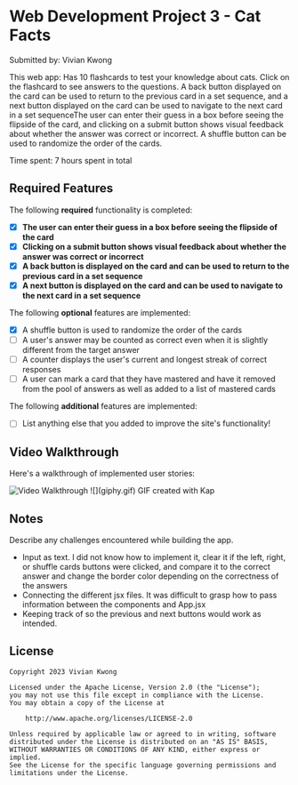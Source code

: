 # Web Development Project 3 - Cat Facts

Submitted by: Vivian Kwong

This web app: Has 10 flashcards to test your knowledge about cats. Click on the flashcard to see answers to the questions. A back button displayed on the card can be used to return to the previous card in a set sequence, and a next button displayed on the card can be used to navigate to the next card in a set sequenceThe user can enter their guess in a box before seeing the flipside of the card, and clicking on a submit button shows visual feedback about whether the answer was correct or incorrect. A shuffle button can be used to randomize the order of the cards.

Time spent: 7 hours spent in total

## Required Features

The following **required** functionality is completed:

- [X] **The user can enter their guess in a box before seeing the flipside of the card**
- [X] **Clicking on a submit button shows visual feedback about whether the answer was correct or incorrect**
- [X] **A back button is displayed on the card and can be used to return to the previous card in a set sequence**
- [X] **A next button is displayed on the card and can be used to navigate to the next card in a set sequence**

The following **optional** features are implemented:

- [X] A shuffle button is used to randomize the order of the cards
- [ ] A user's answer may be counted as correct even when it is slightly different from the target answer
- [ ] A counter displays the user's current and longest streak of correct responses
- [ ] A user can mark a card that they have mastered and have it removed from the pool of answers as well as added to a list of mastered cards

The following **additional** features are implemented:

* [ ] List anything else that you added to improve the site's functionality!

## Video Walkthrough

Here's a walkthrough of implemented user stories:

<img src='https://media.giphy.com/media/v1.Y2lkPTc5MGI3NjExZTZ5ZXFieXNyMDU0ejVzb2hybDBiYjA2OW9tOTJkMHVjdTYxMWNkdiZlcD12MV9pbnRlcm5hbF9naWZfYnlfaWQmY3Q9Zw/0In6n922W7DYnOj3Tw/giphy.gif' title='Video Walkthrough' width='' alt='Video Walkthrough' />
![](giphy.gif)
<!-- Replace this with whatever GIF tool you used! -->
GIF created with Kap  
<!-- Recommended tools:
[Kap](https://getkap.co/) for macOS
[ScreenToGif](https://www.screentogif.com/) for Windows
[peek](https://github.com/phw/peek) for Linux. -->

## Notes

Describe any challenges encountered while building the app.
- Input as text. I did not know how to implement it, clear it if the left, right, or shuffle cards buttons were clicked, and compare it to the correct answer and change the border color depending on the correctness of the answers
- Connecting the different jsx files. It was difficult to grasp how to pass information between the components and App.jsx
- Keeping track of so the previous and next buttons would work as intended.

## License

    Copyright 2023 Vivian Kwong

    Licensed under the Apache License, Version 2.0 (the "License");
    you may not use this file except in compliance with the License.
    You may obtain a copy of the License at

        http://www.apache.org/licenses/LICENSE-2.0

    Unless required by applicable law or agreed to in writing, software
    distributed under the License is distributed on an "AS IS" BASIS,
    WITHOUT WARRANTIES OR CONDITIONS OF ANY KIND, either express or implied.
    See the License for the specific language governing permissions and
    limitations under the License.

